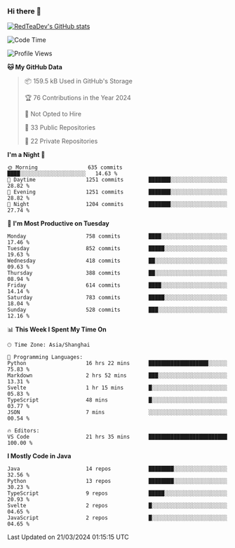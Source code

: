 ### Hi there 👋

<!--
**RedTeaDev/RedTeaDev** is a ✨ _special_ ✨ repository because its `README.md` (this file) appears on your GitHub profile.

Here are some ideas to get you started:

- 🔭 I’m currently working on ...
- 🌱 I’m currently learning ...
- 👯 I’m looking to collaborate on ...
- 🤔 I’m looking for help with ...
- 💬 Ask me about ...
- 📫 How to reach me: ...
- 😄 Pronouns: ...
- ⚡ Fun fact: ...
-->

<!--
[![wakatime](https://wakatime.com/badge/user/6b101ed0-04c0-4490-9283-eb61f2efff96.svg)](https://wakatime.com/@6b101ed0-04c0-4490-9283-eb61f2efff96)
!-->

[![RedTeaDev's GitHub stats](https://github-readme-stats.vercel.app/api?username=RedTeaDev)](https://github.com/anuraghazra/github-readme-stats)
<!--
[![willianrod's wakatime stats](https://github-readme-stats.vercel.app/api/wakatime?username=RedTeaDev)](https://github.com/anuraghazra/github-readme-stats)
!-->
<!--START_SECTION:waka-->
![Code Time](http://img.shields.io/badge/Code%20Time-2%2C116%20hrs%2023%20mins-blue)

![Profile Views](http://img.shields.io/badge/Profile%20Views-3-blue)

**🐱 My GitHub Data** 

> 📦 159.5 kB Used in GitHub's Storage 
 > 
> 🏆 76 Contributions in the Year 2024
 > 
> 🚫 Not Opted to Hire
 > 
> 📜 33 Public Repositories 
 > 
> 🔑 22 Private Repositories 
 > 
**I'm a Night 🦉** 

```text
🌞 Morning                635 commits         ████░░░░░░░░░░░░░░░░░░░░░   14.63 % 
🌆 Daytime                1251 commits        ███████░░░░░░░░░░░░░░░░░░   28.82 % 
🌃 Evening                1251 commits        ███████░░░░░░░░░░░░░░░░░░   28.82 % 
🌙 Night                  1204 commits        ███████░░░░░░░░░░░░░░░░░░   27.74 % 
```
📅 **I'm Most Productive on Tuesday** 

```text
Monday                   758 commits         ████░░░░░░░░░░░░░░░░░░░░░   17.46 % 
Tuesday                  852 commits         █████░░░░░░░░░░░░░░░░░░░░   19.63 % 
Wednesday                418 commits         ██░░░░░░░░░░░░░░░░░░░░░░░   09.63 % 
Thursday                 388 commits         ██░░░░░░░░░░░░░░░░░░░░░░░   08.94 % 
Friday                   614 commits         ████░░░░░░░░░░░░░░░░░░░░░   14.14 % 
Saturday                 783 commits         █████░░░░░░░░░░░░░░░░░░░░   18.04 % 
Sunday                   528 commits         ███░░░░░░░░░░░░░░░░░░░░░░   12.16 % 
```


📊 **This Week I Spent My Time On** 

```text
🕑︎ Time Zone: Asia/Shanghai

💬 Programming Languages: 
Python                   16 hrs 22 mins      ███████████████████░░░░░░   75.83 % 
Markdown                 2 hrs 52 mins       ███░░░░░░░░░░░░░░░░░░░░░░   13.31 % 
Svelte                   1 hr 15 mins        █░░░░░░░░░░░░░░░░░░░░░░░░   05.83 % 
TypeScript               48 mins             █░░░░░░░░░░░░░░░░░░░░░░░░   03.77 % 
JSON                     7 mins              ░░░░░░░░░░░░░░░░░░░░░░░░░   00.54 % 

🔥 Editors: 
VS Code                  21 hrs 35 mins      █████████████████████████   100.00 % 
```

**I Mostly Code in Java** 

```text
Java                     14 repos            ████████░░░░░░░░░░░░░░░░░   32.56 % 
Python                   13 repos            ████████░░░░░░░░░░░░░░░░░   30.23 % 
TypeScript               9 repos             █████░░░░░░░░░░░░░░░░░░░░   20.93 % 
Svelte                   2 repos             █░░░░░░░░░░░░░░░░░░░░░░░░   04.65 % 
JavaScript               2 repos             █░░░░░░░░░░░░░░░░░░░░░░░░   04.65 % 
```




 Last Updated on 21/03/2024 01:15:15 UTC
<!--END_SECTION:waka-->


